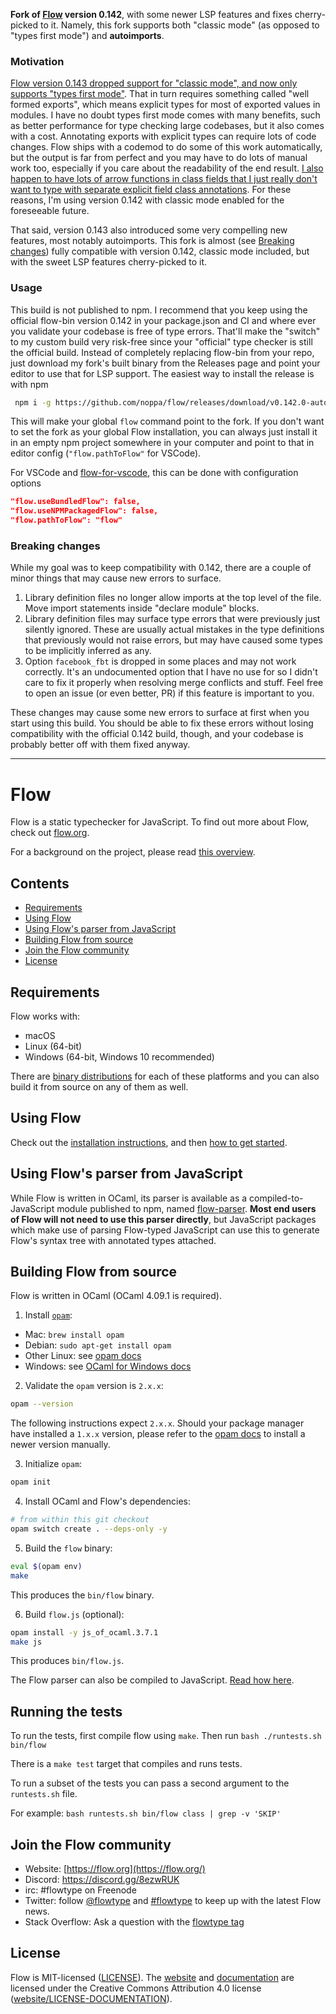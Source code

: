 **Fork of [Flow](https://github.com/facebook/flow) version 0.142**, with some
newer LSP features and fixes
cherry-picked to it. Namely, this fork supports both "classic mode" (as
opposed to "types first mode") and **autoimports**.

### Motivation
[Flow version 0.143 dropped support for "classic mode", and now
only supports "types first mode"](https://medium.com/flow-type/types-first-a-scalable-new-architecture-for-flow-3d8c7ba1d4eb).
That in turn requires something called
"well formed exports", which means explicit types for most of exported values
in modules. I have no doubt types first mode comes with many benefits, such
as better performance for type checking large codebases, but it also comes
with a cost. Annotating exports with explicit types can require lots of code
changes. Flow ships with a codemod to do some of this work automatically, but
the output is far from perfect and you may have to do lots of manual work
too, especially if you care about the readability of the end result. [I also
happen to have lots of arrow functions in class fields that I just really
don't want to type with separate explicit field class annotations](https://github.com/facebook/flow/issues/8541). For these
reasons, I'm using version 0.142 with classic mode enabled for the
foreseeable future.

That said, version 0.143 also introduced some very compelling new features,
most notably autoimports. This fork is almost (see [Breaking changes](#breaking-changes))
fully compatible with version 0.142, classic mode included, but with the
sweet LSP features cherry-picked to it.

### Usage
This build is not published to npm. I recommend that you keep using the
official flow-bin version 0.142 in your package.json and CI and where ever
you validate your codebase is free of type errors. That'll make the "switch"
to my custom build very risk-free since your "official" type checker is still
the official build. Instead of completely replacing flow-bin from your repo,
just download my fork's built binary from the Releases page and point your
editor to use that for LSP support.
The easiest way to install the release is with npm
```sh
 npm i -g https://github.com/noppa/flow/releases/download/v0.142.0-autoimports.0/flow-bin-0.142.0.tgz
 ```
 This will make your global `flow` command point to the fork. If you don't
 want to set the fork as your global Flow installation, you can always just
 install it in an empty npm project somewhere in your computer and point
 to that in editor config (`"flow.pathToFlow"` for VSCode).

For VSCode and [flow-for-vscode](https://github.com/flowtype/flow-for-vscode), this can
be done with configuration options

```json
"flow.useBundledFlow": false,
"flow.useNPMPackagedFlow": false,
"flow.pathToFlow": "flow"
```


### Breaking changes
While my goal was to keep compatibility with 0.142, there
are a couple of minor things that may cause new errors to surface.

1. Library definition files no longer allow imports at the top level of the file. Move
import statements inside "declare module" blocks.
2. Library definition files may surface type errors that were previously just
silently ignored. These are usually actual mistakes in the type definitions
that previously would not raise errors, but may have caused some types to be
implicitly inferred as any.
3. Option `facebook_fbt` is dropped in some places and may not work
correctly. It's an undocumented option that I have no use for so I didn't
care to fix it properly when resolving merge conflicts and stuff. Feel free
to open an issue (or even better, PR) if this feature is important to you.

These changes may cause some new errors to surface at first when you start
using this build. You should be able to fix these errors without losing
compatibility with the official 0.142 build, though, and your codebase is
probably better off with them fixed anyway.


---

# Flow

Flow is a static typechecker for JavaScript. To find out more about Flow, check out [flow.org](https://flow.org/).

For a background on the project, please read [this overview](https://flow.org/en/docs/lang/).

## Contents

- [Requirements](#requirements)
- [Using Flow](#using-flow)
- [Using Flow's parser from JavaScript](#using-flows-parser-from-javascript)
- [Building Flow from source](#building-flow-from-source)
- [Join the Flow community](#join-the-flow-community)
- [License](#license)


## Requirements

Flow works with:

* macOS
* Linux (64-bit)
* Windows (64-bit, Windows 10 recommended)

There are [binary distributions](https://github.com/facebook/flow/releases) for each of these platforms and you can also build it from source on any of them as well.

## Using Flow

Check out the [installation instructions](https://flow.org/en/docs/install/), and then [how to get started](https://flow.org/en/docs/usage/).

## Using Flow's parser from JavaScript

While Flow is written in OCaml, its parser is available as a compiled-to-JavaScript module published to npm, named [flow-parser](https://www.npmjs.com/package/flow-parser). **Most end users of Flow
will not need to use this parser directly**, but JavaScript packages which make use of parsing
Flow-typed JavaScript can use this to generate Flow's syntax tree with annotated types attached.

## Building Flow from source

Flow is written in OCaml (OCaml 4.09.1 is required).

1. Install [`opam`](https://opam.ocaml.org):

  - Mac: `brew install opam`
  - Debian: `sudo apt-get install opam`
  - Other Linux: see [opam docs](https://opam.ocaml.org/doc/Install.html)
  - Windows: see [OCaml for Windows docs](https://fdopen.github.io/opam-repository-mingw/installation/)

2. Validate the `opam` version is `2.x.x`:

  ```sh
  opam --version
  ```

  The following instructions expect `2.x.x`.
  Should your package manager have installed a `1.x.x` version,
  please refer to the [opam docs](https://opam.ocaml.org/doc/Install.html) to install a newer version manually.

3. Initialize `opam`:

  ```sh
  opam init
  ```

4. Install OCaml and Flow's dependencies:

  ```sh
  # from within this git checkout
  opam switch create . --deps-only -y
  ```

5. Build the `flow` binary:

  ```sh
  eval $(opam env)
  make
  ```

  This produces the `bin/flow` binary.

6. Build `flow.js` (optional):

  ```sh
  opam install -y js_of_ocaml.3.7.1
  make js
  ```

  This produces `bin/flow.js`.

  The Flow parser can also be compiled to JavaScript. [Read how here](src/parser/README.md).

## Running the tests

To run the tests, first compile flow using `make`. Then run `bash ./runtests.sh bin/flow`

There is a `make test` target that compiles and runs tests.

To run a subset of the tests you can pass a second argument to the `runtests.sh` file.

For example: `bash runtests.sh bin/flow class | grep -v 'SKIP'`

## Join the Flow community
* Website: [https://flow.org](https://flow.org/)
* Discord: https://discord.gg/8ezwRUK
* irc: #flowtype on Freenode
* Twitter: follow [@flowtype](https://twitter.com/flowtype) and [#flowtype](https://twitter.com/hashtag/flowtype) to keep up with the latest Flow news.
* Stack Overflow: Ask a question with the [flowtype tag](https://stackoverflow.com/questions/tagged/flowtype)

## License
Flow is MIT-licensed ([LICENSE](https://github.com/facebook/flow/blob/master/LICENSE)). The [website](https://flow.org/) and [documentation](https://flow.org/en/docs/) are licensed under the Creative Commons Attribution 4.0 license ([website/LICENSE-DOCUMENTATION](https://github.com/facebook/flow/blob/master/website/LICENSE-DOCUMENTATION)).
